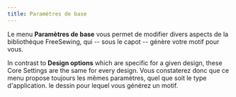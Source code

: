 ```yaml
---
title: Paramètres de base
---
```


Le menu **Paramètres de base** vous permet de modifier divers aspects de la bibliothèque FreeSewing, qui -- sous le capot -- génère votre motif pour vous.

In contrast to **Design options** which are specific for a given design, these Core Settings are the same for every design. Vous constaterez donc que ce menu propose toujours les mêmes paramètres, quel que soit le type d'application. le dessin pour lequel vous générez un motif.

<ReadMore />

<ControlTip />

